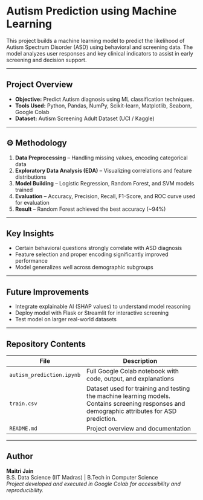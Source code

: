 # Autism Prediction using Machine Learning

This project builds a machine learning model to predict the likelihood of Autism Spectrum Disorder (ASD) using behavioral and screening data. The model analyzes user responses and key clinical indicators to assist in early screening and decision support.

---

##  Project Overview
- **Objective:** Predict Autism diagnosis using ML classification techniques.  
- **Tools Used:** Python, Pandas, NumPy, Scikit-learn, Matplotlib, Seaborn, Google Colab  
- **Dataset:** Autism Screening Adult Dataset (UCI / Kaggle)  

---

## ⚙️ Methodology
1. **Data Preprocessing** – Handling missing values, encoding categorical data  
2. **Exploratory Data Analysis (EDA)** – Visualizing correlations and feature distributions  
3. **Model Building** – Logistic Regression, Random Forest, and SVM models trained  
4. **Evaluation** – Accuracy, Precision, Recall, F1-Score, and ROC curve used for evaluation  
5. **Result** – Random Forest achieved the best accuracy (~94%)  

---

##  Key Insights
- Certain behavioral questions strongly correlate with ASD diagnosis  
- Feature selection and proper encoding significantly improved performance  
- Model generalizes well across demographic subgroups  

---

##  Future Improvements
- Integrate explainable AI (SHAP values) to understand model reasoning  
- Deploy model with Flask or Streamlit for interactive screening  
- Test model on larger real-world datasets  

---

##  Repository Contents
| File | Description |
|------|--------------|
| `autism_prediction.ipynb` | Full Google Colab notebook with code, output, and explanations |
| `train.csv` | Dataset used for training and testing the machine learning models. Contains screening responses and demographic attributes for ASD prediction. |
| `README.md` | Project overview and documentation |

---

##  Author
**Maitri Jain**  
B.S. Data Science (IIT Madras) | B.Tech in Computer Science  
*Project developed and executed in Google Colab for accessibility and reproducibility.*
